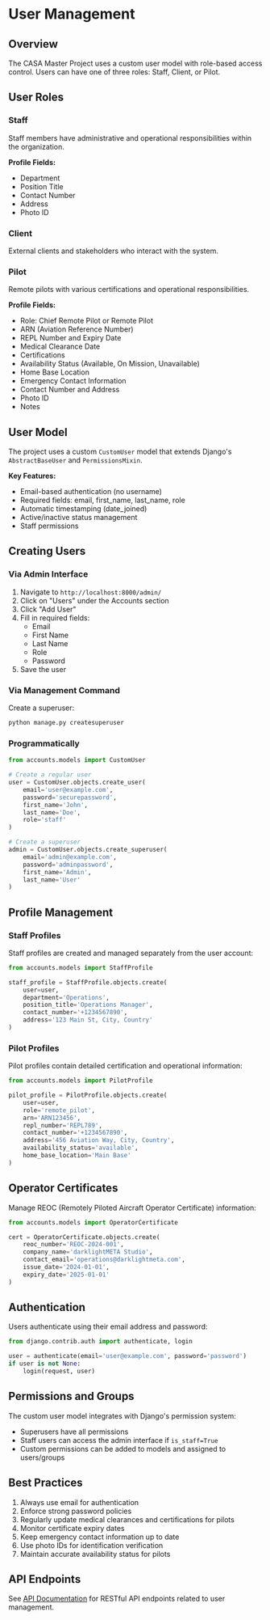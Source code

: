 # User Management

## Overview

The CASA Master Project uses a custom user model with role-based access control. Users can have one of three roles: Staff, Client, or Pilot.

## User Roles

### Staff
Staff members have administrative and operational responsibilities within the organization.

**Profile Fields:**
- Department
- Position Title
- Contact Number
- Address
- Photo ID

### Client
External clients and stakeholders who interact with the system.

### Pilot
Remote pilots with various certifications and operational responsibilities.

**Profile Fields:**
- Role: Chief Remote Pilot or Remote Pilot
- ARN (Aviation Reference Number)
- REPL Number and Expiry Date
- Medical Clearance Date
- Certifications
- Availability Status (Available, On Mission, Unavailable)
- Home Base Location
- Emergency Contact Information
- Contact Number and Address
- Photo ID
- Notes

## User Model

The project uses a custom `CustomUser` model that extends Django's `AbstractBaseUser` and `PermissionsMixin`.

**Key Features:**
- Email-based authentication (no username)
- Required fields: email, first_name, last_name, role
- Automatic timestamping (date_joined)
- Active/inactive status management
- Staff permissions

## Creating Users

### Via Admin Interface

1. Navigate to `http://localhost:8000/admin/`
2. Click on "Users" under the Accounts section
3. Click "Add User"
4. Fill in required fields:
   - Email
   - First Name
   - Last Name
   - Role
   - Password
5. Save the user

### Via Management Command

Create a superuser:
```bash
python manage.py createsuperuser
```

### Programmatically

```python
from accounts.models import CustomUser

# Create a regular user
user = CustomUser.objects.create_user(
    email='user@example.com',
    password='securepassword',
    first_name='John',
    last_name='Doe',
    role='staff'
)

# Create a superuser
admin = CustomUser.objects.create_superuser(
    email='admin@example.com',
    password='adminpassword',
    first_name='Admin',
    last_name='User'
)
```

## Profile Management

### Staff Profiles

Staff profiles are created and managed separately from the user account:

```python
from accounts.models import StaffProfile

staff_profile = StaffProfile.objects.create(
    user=user,
    department='Operations',
    position_title='Operations Manager',
    contact_number='+1234567890',
    address='123 Main St, City, Country'
)
```

### Pilot Profiles

Pilot profiles contain detailed certification and operational information:

```python
from accounts.models import PilotProfile

pilot_profile = PilotProfile.objects.create(
    user=user,
    role='remote_pilot',
    arn='ARN123456',
    repl_number='REPL789',
    contact_number='+1234567890',
    address='456 Aviation Way, City, Country',
    availability_status='available',
    home_base_location='Main Base'
)
```

## Operator Certificates

Manage REOC (Remotely Piloted Aircraft Operator Certificate) information:

```python
from accounts.models import OperatorCertificate

cert = OperatorCertificate.objects.create(
    reoc_number='REOC-2024-001',
    company_name='darklightMETA Studio',
    contact_email='operations@darklightmeta.com',
    issue_date='2024-01-01',
    expiry_date='2025-01-01'
)
```

## Authentication

Users authenticate using their email address and password:

```python
from django.contrib.auth import authenticate, login

user = authenticate(email='user@example.com', password='password')
if user is not None:
    login(request, user)
```

## Permissions and Groups

The custom user model integrates with Django's permission system:

- Superusers have all permissions
- Staff users can access the admin interface if `is_staff=True`
- Custom permissions can be added to models and assigned to users/groups

## Best Practices

1. Always use email for authentication
2. Enforce strong password policies
3. Regularly update medical clearances and certifications for pilots
4. Monitor certificate expiry dates
5. Keep emergency contact information up to date
6. Use photo IDs for identification verification
7. Maintain accurate availability status for pilots

## API Endpoints

See [API Documentation](api.md) for RESTful API endpoints related to user management.
